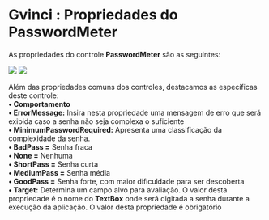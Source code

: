 # Gvinci : Propriedades do PasswordMeter

As propriedades do controle **PasswordMeter** são as seguintes:

![](http://www.gvinci.com.br/manual/passwordmeter_1.zoom80.png)   ![](http://www.gvinci.com.br/manual/passwordmeter_2.zoom80.png) 

Além das propriedades comuns dos controles, destacamos as específicas deste controle:  
**• Comportamento**  
           **• ErrorMessage:** Insira nesta propriedade uma mensagem de erro que será exibida caso a senha não seja complexa o suficiente  
           **• MinimumPasswordRequired:** Apresenta uma classificação da complexidade da senha.  
                     **• BadPass =** Senha fraca  
                     **• None =** Nenhuma  
                     **• ShortPass =** Senha curta  
                     **• MediumPass =** Senha média  
                     **• GoodPass =** Senha forte, com maior dificuldade para ser descoberta  
**• Target:** Determina um campo alvo para avaliação. O valor desta propriedade é o nome do **TextBox** onde será digitada a senha durante a execução da aplicação. O valor desta propriedade é obrigatório

